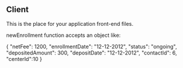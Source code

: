 ## Client

This is the place for your application front-end files.


newEnrollment function accepts an object like:

{
  "netFee": 1200,
  "enrollmentDate": "12-12-2012",
  "status": "ongoing",
  "depositedAmount": 300,
  "depositDate": "12-12-2012",
  "contactId": 6,
  "centerId":10
}
